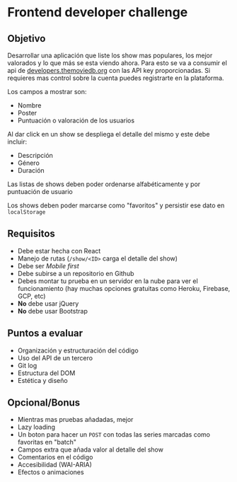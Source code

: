 # Frontend developer challenge

## Objetivo

Desarrollar una aplicación que liste los show mas populares, los mejor valorados y lo que más se esta viendo ahora.
Para esto se va a consumir el api de [developers.themoviedb.org](https://developers.themoviedb.org/) con las API key proporcionadas. Si requieres mas control sobre la cuenta puedes registrarte en la plataforma.

Los campos a mostrar son:

- Nombre
- Poster
- Puntuación o valoración de los usuarios

Al dar click en un show se despliega el detalle del mismo y este debe incluir:
- Descripción
- Género
- Duración

Las listas de shows deben poder ordenarse alfabéticamente y por puntuación de usuario

Los shows deben poder marcarse como "favoritos" y persistir ese dato en `localStorage`

## Requisitos

- Debe estar hecha con React
- Manejo de rutas (`/show/<ID>` carga el detalle del show)
- Debe ser _Mobile first_
- Debe subirse a un repositorio en Github
- Debes montar tu prueba en un servidor en la nube para ver el funcionamiento (hay muchas opciones gratuitas como Heroku, Firebase, GCP, etc)
- **No** debe usar jQuery
- **No** debe usar Bootstrap

## Puntos a evaluar
- Organización y estructuración del código
- Uso del API de un tercero
- Git log
- Estructura del DOM
- Estética y diseño

## Opcional/Bonus
- Mientras mas pruebas añadadas, mejor
- Lazy loading
- Un boton para hacer un `POST` con todas las series marcadas como favoritas en "batch"
- Campos extra que añada valor al detalle del show
- Comentarios en el código
- Accesibilidad (WAI-ARIA)
- Efectos o animaciones
